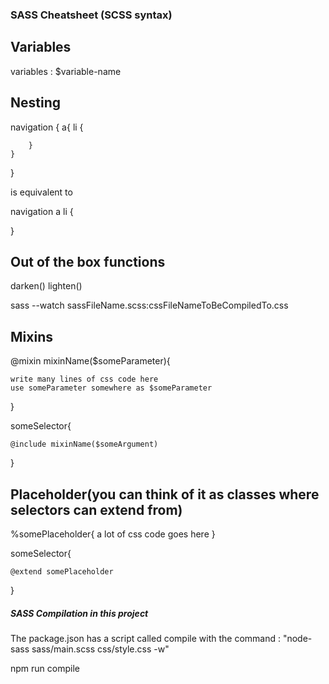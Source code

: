 ### SASS Cheatsheet (SCSS syntax)

## Variables

variables : $variable-name

## Nesting

navigation {
a{
li {

        }
    }

}

is equivalent to

navigation a li {

}

## Out of the box functions

darken()
lighten()

sass --watch sassFileName.scss:cssFileNameToBeCompiledTo.css

## Mixins

@mixin mixinName($someParameter){

    write many lines of css code here
    use someParameter somewhere as $someParameter

}

someSelector{

    @include mixinName($someArgument)

}

## Placeholder(you can think of it as classes where selectors can extend from)

%somePlaceholder{
a lot of css code goes here
}

someSelector{

    @extend somePlaceholder

}

##### SASS Compilation in this project

The package.json has a script called compile with the command : "node-sass sass/main.scss css/style.css -w"

npm run compile
